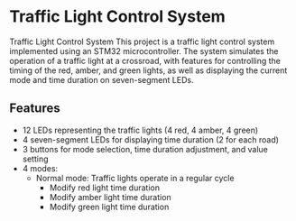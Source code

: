 # Traffic Light Control System

Traffic Light Control System
This project is a traffic light control system implemented using an STM32 microcontroller. The system simulates the operation of a traffic light at a crossroad, with features for controlling the timing of the red, amber, and green lights, as well as displaying the current mode and time duration on seven-segment LEDs.

## Features

- 12 LEDs representing the traffic lights (4 red, 4 amber, 4 green)
- 4 seven-segment LEDs for displaying time duration (2 for each road)
- 3 buttons for mode selection, time duration adjustment, and value setting
- 4 modes:
  - Normal mode: Traffic lights operate in a regular cycle
      - Modify red light time duration
      - Modify amber light time duration
      - Modify green light time duration
